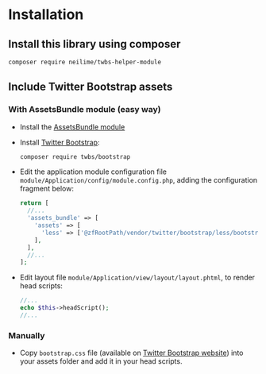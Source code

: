 # Installation

## Install this library using composer

```bash
composer require neilime/twbs-helper-module
```

## Include Twitter Bootstrap assets

### With **AssetsBundle** module (easy way)

- Install the [AssetsBundle module](https://github.com/neilime/zf-assets-bundle/wiki/Installation)
- Install [Twitter Bootstrap](https://github.com/twbs/bootstrap#quick-start):

  ```bash
  composer require twbs/bootstrap
  ```

- Edit the application module configuration file `module/Application/config/module.config.php`, adding the configuration fragment below:

  ```php
  return [
    //...
    'assets_bundle' => [
      'assets' => [
        'less' => ['@zfRootPath/vendor/twitter/bootstrap/less/bootstrap.less'],
      ],
    ],
    //...
  ];
  ```

- Edit layout file `module/Application/view/layout/layout.phtml`, to render head scripts:

  ```php
  //...
  echo $this->headScript();
  //...
  ```

### Manually

- Copy `bootstrap.css` file (available on [Twitter Bootstrap website](https://github.com/twbs/bootstrap/archive/v3.0.0.zip)) into your assets folder and add it in your head scripts.
